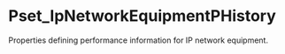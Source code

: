 # Pset_IpNetworkEquipmentPHistory

Properties defining performance information for IP network equipment.<!-- end of definition -->
